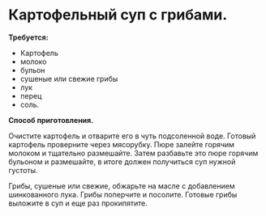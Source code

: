 # Картофельный суп с грибами.

**Требуется:**

- Картофель
- молоко
- бульон
- сушеные или свежие грибы
- лук
- перец
- соль.

**Способ приготовления.**

Очистите картофель и отварите его в чуть подсоленной воде. Готовый картофель проверните через мясорубку. Пюре залейте горячим молоком и тщательно размешайте. Затем разбавьте это пюре горячим бульоном и размешайте, в итоге должен получиться суп нужной густоты.

Грибы, сушеные или свежие, обжарьте на масле с добавлением шинкованного лука. Грибы поперчите и посолите. Готовые грибы выложите в суп и еще раз прокипятите.

